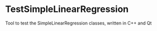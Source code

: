 # TestSimpleLinearRegression
Tool to test the SimpleLinearRegression classes, written in C++ and Qt
